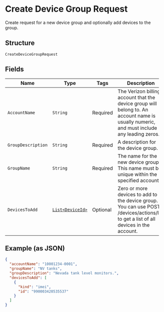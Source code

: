 
# Create Device Group Request

Create request for a new device group and optionally add devices to the group.

## Structure

`CreateDeviceGroupRequest`

## Fields

| Name | Type | Tags | Description | Getter | Setter |
|  --- | --- | --- | --- | --- | --- |
| `AccountName` | `String` | Required | The Verizon billing account that the device group will belong to. An account name is usually numeric, and must include any leading zeros. | String getAccountName() | setAccountName(String accountName) |
| `GroupDescription` | `String` | Required | A description for the device group. | String getGroupDescription() | setGroupDescription(String groupDescription) |
| `GroupName` | `String` | Required | The name for the new device group. This name must be unique within the specified account. | String getGroupName() | setGroupName(String groupName) |
| `DevicesToAdd` | [`List<DeviceId>`](../../doc/models/device-id.md) | Optional | Zero or more devices to add to the device group. You can use POST /devices/actions/list to get a list of all devices in the account. | List<DeviceId> getDevicesToAdd() | setDevicesToAdd(List<DeviceId> devicesToAdd) |

## Example (as JSON)

```json
{
  "accountName": "10001234-0001",
  "groupName": "NV tanks",
  "groupDescription": "Nevada tank level monitors.",
  "devicesToAdd": [
    {
      "kind": "imei",
      "id": "990003420535537"
    }
  ]
}
```

